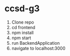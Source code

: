 # ccsd-g3

1. Clone repo
2. cd frontend
3. npm install
4. npm start
5. run BackendApplication
6. navigate to localhost:3000